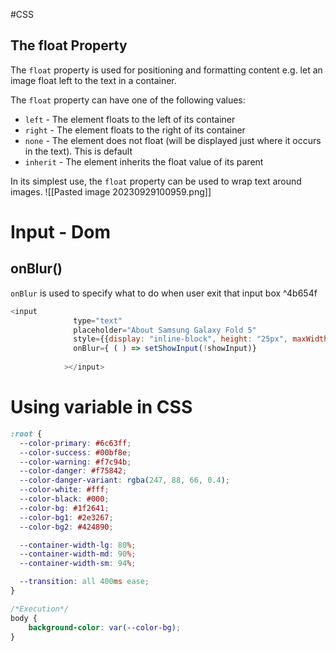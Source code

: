 #CSS 

## The float Property
The `float` property is used for positioning and formatting content e.g. let an image float left to the text in a container.

The `float` property can have one of the following values:

- `left` - The element floats to the left of its container
- `right` - The element floats to the right of its container
- `none` - The element does not float (will be displayed just where it occurs in the text). This is default
- `inherit` - The element inherits the float value of its parent

In its simplest use, the `float` property can be used to wrap text around images.
![[Pasted image 20230929100959.png]]

# Input - Dom
## onBlur()

`onBlur` is used to specify what to do when user exit that input box ^4b654f
```js
<input
              type="text"
              placeholder="About Samsung Galaxy Fold 5"
              style={{display: "inline-block", height: "25px", maxWidth:"250px", fontWeight: "bolder"}}
              onBlur={ ( ) => setShowInput(!showInput)}
              
            ></input>
```

# Using variable in CSS
```css
:root {
  --color-primary: #6c63ff;
  --color-success: #00bf8e;
  --color-warning: #f7c94b;
  --color-danger: #f75842;
  --color-danger-variant: rgba(247, 88, 66, 0.4);
  --color-white: #fff;
  --color-black: #000;
  --color-bg: #1f2641;
  --color-bg1: #2e3267;
  --color-bg2: #424890;

  --container-width-lg: 80%;
  --container-width-md: 90%;
  --container-width-sm: 94%;

  --transition: all 400ms ease;
}

/*Execution*/
body {
	background-color: var(--color-bg);
}
```
